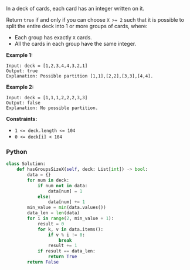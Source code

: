 In a deck of cards, each card has an integer written on it.

Return  `true`  if and only if you can choose  `X >= 2`  such that it is possible to split the entire deck into 1 or more groups of cards, where:

-   Each group has exactly  `X`  cards.
-   All the cards in each group have the same integer.

**Example 1:**
```
Input: deck = [1,2,3,4,4,3,2,1]
Output: true
Explanation: Possible partition [1,1],[2,2],[3,3],[4,4].
```

**Example 2:**
```
Input: deck = [1,1,1,2,2,2,3,3]
Output: false
Explanation: No possible partition.
```

**Constraints:**

-   `1 <= deck.length <= 104`
-   `0 <= deck[i] < 104`


### Python
```python
class Solution:
    def hasGroupsSizeX(self, deck: List[int]) -> bool:
        data = {}
        for num in deck:
            if num not in data:
                data[num] = 1
            else:
                data[num] += 1
        min_value = min(data.values())
        data_len = len(data)
        for i in range(2, min_value + 1):
            result = 0
            for k, v in data.items():
                if v % i != 0:
                    break
                result += 1
            if result == data_len:
                return True
        return False
        
```